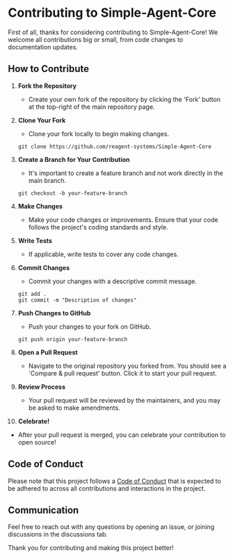 # Contributing to Simple-Agent-Core

First of all, thanks for considering contributing to Simple-Agent-Core! We welcome all contributions big or small, from code changes to documentation updates.

## How to Contribute

1. **Fork the Repository**
   - Create your own fork of the repository by clicking the 'Fork' button at the top-right of the main repository page.

2. **Clone Your Fork**
   - Clone your fork locally to begin making changes.
   ```shell
   git clone https://github.com/reagent-systems/Simple-Agent-Core
   ```

3. **Create a Branch for Your Contribution**
   - It's important to create a feature branch and not work directly in the main branch.
   ```shell
   git checkout -b your-feature-branch
   ```

4. **Make Changes**
   - Make your code changes or improvements. Ensure that your code follows the project's coding standards and style.

5. **Write Tests**
   - If applicable, write tests to cover any code changes.

6. **Commit Changes**
   - Commit your changes with a descriptive commit message.
   ```shell
   git add .
   git commit -m "Description of changes"
   ```

7. **Push Changes to GitHub**
   - Push your changes to your fork on GitHub.
   ```shell
   git push origin your-feature-branch
   ```

8. **Open a Pull Request**
   - Navigate to the original repository you forked from. You should see a 'Compare & pull request' button. Click it to start your pull request.

9. **Review Process**
   - Your pull request will be reviewed by the maintainers, and you may be asked to make amendments.

10. **Celebrate!**
   - After your pull request is merged, you can celebrate your contribution to open source!

## Code of Conduct

Please note that this project follows a [Code of Conduct](CODE_OF_CONDUCT.md) that is expected to be adhered to across all contributions and interactions in the project.

## Communication

Feel free to reach out with any questions by opening an issue, or joining discussions in the discussions tab.

Thank you for contributing and making this project better!